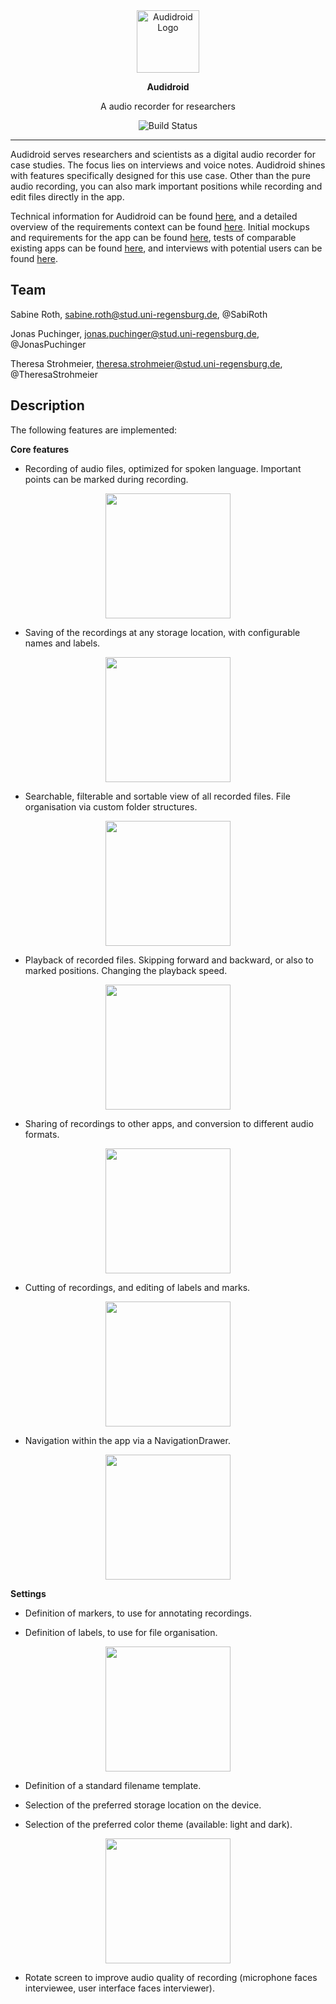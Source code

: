 <div align="center">
    <img src="requirements/mockups/Icon_round.svg" alt="Audidroid Logo" width=100 />
</div>

<div align="center">
    <p><strong>Audidroid</strong></p>
    <p>A audio recorder for researchers</p>
    <img src="https://github.com/UniRegensburg/ase-abschlussprojekte-ws1920-digitales-tonbandgerat-fur-feldstudien/workflows/Minimal%20Android%20CI%20Workflow/badge.svg" alt="Build Status" />
</div>

---

Audidroid serves researchers and scientists as a digital audio recorder for case studies.
The focus lies on interviews and voice notes.
Audidroid shines with features specifically designed for this use case.
Other than the pure audio recording, you can also mark important positions while recording and edit files directly in the app.

Technical information for Audidroid can be found [here](./docs/Setup.md), and a detailed overview of the requirements context can be found [here](./docs/Overview.md).
Initial mockups and requirements for the app can be found [here](./requirements/mockups), tests of comparable existing apps can be found [here](./requirements/app-tests), and interviews with potential users can be found [here](./requirements/interviews).


## Team

Sabine Roth, sabine.roth@stud.uni-regensburg.de, @SabiRoth

Jonas Puchinger, jonas.puchinger@stud.uni-regensburg.de, @JonasPuchinger

Theresa Strohmeier, theresa.strohmeier@stud.uni-regensburg.de, @TheresaStrohmeier


## Description

The following features are implemented:

**Core features**

- Recording of audio files, optimized for spoken language. Important points can be marked during recording.

<div style="text-align:center"><img src="requirements/Screenshots/rec.jpg" width=200 /></div>

- Saving of the recordings at any storage location, with configurable names and labels.

<div style="text-align:center"><img src="requirements/Screenshots/save.jpg" width=200 /></div>

- Searchable, filterable and sortable view of all recorded files. File organisation via custom folder structures.

<div style="text-align:center"><img src="requirements/Screenshots/list.jpg" width=200 /></div>

- Playback of recorded files. Skipping forward and backward, or also to marked positions. Changing the playback speed.

<div style="text-align:center"><img src="requirements/Screenshots/play.jpg" width=200 /></div>

- Sharing of recordings to other apps, and conversion to different audio formats.

<div style="text-align:center"><img src="requirements/Screenshots/export.jpg" width=200 /></div>

- Cutting of recordings, and editing of labels and marks.

<div style="text-align:center"><img src="requirements/Screenshots/edit.jpg" width=200 /></div>

- Navigation within the app via a NavigationDrawer.

<div style="text-align:center"><img src="requirements/Screenshots/nav.jpg" width=200 /></div>


**Settings**

- Definition of markers, to use for annotating recordings.

- Definition of labels, to use for file organisation.

<div style="text-align:center"><img src="requirements/Screenshots/labels.jpg" width=200 /></div>

- Definition of a standard filename template.

- Selection of the preferred storage location on the device.

- Selection of the preferred color theme (available: light and dark).

<div style="text-align:center"><img src="requirements/Screenshots/settings.jpg" width=200 /></div>

- Rotate screen to improve audio quality of recording (microphone faces interviewee, user interface faces interviewer).
